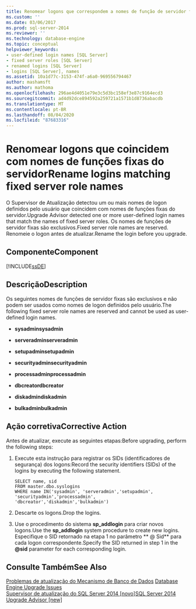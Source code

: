 ```yaml
---
title: Renomear logons que correspondem a nomes de função de servidor fixa | Microsoft Docs
ms.custom: ''
ms.date: 03/06/2017
ms.prod: sql-server-2014
ms.reviewer: ''
ms.technology: database-engine
ms.topic: conceptual
helpviewer_keywords:
- user-defined login names [SQL Server]
- fixed server roles [SQL Server]
- renamed logins [SQL Server]
- logins [SQL Server], names
ms.assetid: 10a1d77c-3153-474f-a6a0-969556794467
author: mashamsft
ms.author: mathoma
ms.openlocfilehash: 296ae4d4051e79e3c5d3bc158ef3e87c9164ecd3
ms.sourcegitcommit: ad4d92dce894592a259721a1571b1d8736abacdb
ms.translationtype: MT
ms.contentlocale: pt-BR
ms.lasthandoff: 08/04/2020
ms.locfileid: "87683316"
---
```

# <a name="rename-logins-matching-fixed-server-role-names"></a><span data-ttu-id="9dbbb-102">Renomear logons que coincidem com nomes de funções fixas do servidor</span><span class="sxs-lookup"><span data-stu-id="9dbbb-102">Rename logins matching fixed server role names</span></span>
  <span data-ttu-id="9dbbb-103">O Supervisor de Atualização detectou um ou mais nomes de logon definidos pelo usuário que coincidem com nomes de funções fixas do servidor.</span><span class="sxs-lookup"><span data-stu-id="9dbbb-103">Upgrade Advisor detected one or more user-defined login names that match the names of fixed server roles.</span></span> <span data-ttu-id="9dbbb-104">Os nomes de funções de servidor fixas são exclusivos.</span><span class="sxs-lookup"><span data-stu-id="9dbbb-104">Fixed server role names are reserved.</span></span> <span data-ttu-id="9dbbb-105">Renomeie o logon antes de atualizar.</span><span class="sxs-lookup"><span data-stu-id="9dbbb-105">Rename the login before you upgrade.</span></span>  
  
## <a name="component"></a><span data-ttu-id="9dbbb-106">Componente</span><span class="sxs-lookup"><span data-stu-id="9dbbb-106">Component</span></span>  
 [!INCLUDE[ssDE](../../includes/ssde-md.md)]  
  
## <a name="description"></a><span data-ttu-id="9dbbb-107">Descrição</span><span class="sxs-lookup"><span data-stu-id="9dbbb-107">Description</span></span>  
 <span data-ttu-id="9dbbb-108">Os seguintes nomes de funções de servidor fixas são exclusivos e não podem ser usados como nomes de logon definidos pelo usuário.</span><span class="sxs-lookup"><span data-stu-id="9dbbb-108">The following fixed server role names are reserved and cannot be used as user-defined login names.</span></span>  
  
-   <span data-ttu-id="9dbbb-109">**sysadmin**</span><span class="sxs-lookup"><span data-stu-id="9dbbb-109">**sysadmin**</span></span>  
  
-   <span data-ttu-id="9dbbb-110">**serveradmin**</span><span class="sxs-lookup"><span data-stu-id="9dbbb-110">**serveradmin**</span></span>  
  
-   <span data-ttu-id="9dbbb-111">**setupadmin**</span><span class="sxs-lookup"><span data-stu-id="9dbbb-111">**setupadmin**</span></span>  
  
-   <span data-ttu-id="9dbbb-112">**securityadmin**</span><span class="sxs-lookup"><span data-stu-id="9dbbb-112">**securityadmin**</span></span>  
  
-   <span data-ttu-id="9dbbb-113">**processadmin**</span><span class="sxs-lookup"><span data-stu-id="9dbbb-113">**processadmin**</span></span>  
  
-   <span data-ttu-id="9dbbb-114">**dbcreator**</span><span class="sxs-lookup"><span data-stu-id="9dbbb-114">**dbcreator**</span></span>  
  
-   <span data-ttu-id="9dbbb-115">**diskadmin**</span><span class="sxs-lookup"><span data-stu-id="9dbbb-115">**diskadmin**</span></span>  
  
-   <span data-ttu-id="9dbbb-116">**bulkadmin**</span><span class="sxs-lookup"><span data-stu-id="9dbbb-116">**bulkadmin**</span></span>  
  
## <a name="corrective-action"></a><span data-ttu-id="9dbbb-117">Ação corretiva</span><span class="sxs-lookup"><span data-stu-id="9dbbb-117">Corrective Action</span></span>  
 <span data-ttu-id="9dbbb-118">Antes de atualizar, execute as seguintes etapas:</span><span class="sxs-lookup"><span data-stu-id="9dbbb-118">Before upgrading, perform the following steps:</span></span>  
  
1.  <span data-ttu-id="9dbbb-119">Execute esta instrução para registrar os SIDs (identificadores de segurança) dos logons:</span><span class="sxs-lookup"><span data-stu-id="9dbbb-119">Record the security identifiers (SIDs) of the logins by executing the following statement.</span></span>  
  
    ```  
    SELECT name, sid   
    FROM master.dbo.syslogins   
    WHERE name IN('sysadmin', 'serveradmin','setupadmin', 'securityadmin','processadmin', 'dbcreator','diskadmin','bulkadmin')  
    ```  
  
2.  <span data-ttu-id="9dbbb-120">Descarte os logons.</span><span class="sxs-lookup"><span data-stu-id="9dbbb-120">Drop the logins.</span></span>  
  
3.  <span data-ttu-id="9dbbb-121">Use o procedimento do sistema **sp_addlogin** para criar novos logons.</span><span class="sxs-lookup"><span data-stu-id="9dbbb-121">Use the **sp_addlogin** system procedure to create new logins.</span></span> <span data-ttu-id="9dbbb-122">Especifique o SID retornado na etapa 1 no parâmetro \*\* \@ Sid\*\* para cada logon correspondente.</span><span class="sxs-lookup"><span data-stu-id="9dbbb-122">Specify the SID returned in step 1 in the **\@sid** parameter for each corresponding login.</span></span>  
  
## <a name="see-also"></a><span data-ttu-id="9dbbb-123">Consulte Também</span><span class="sxs-lookup"><span data-stu-id="9dbbb-123">See Also</span></span>  
 <span data-ttu-id="9dbbb-124">[Problemas de atualização do Mecanismo de Banco de Dados](../../../2014/sql-server/install/database-engine-upgrade-issues.md) </span><span class="sxs-lookup"><span data-stu-id="9dbbb-124">[Database Engine Upgrade Issues](../../../2014/sql-server/install/database-engine-upgrade-issues.md) </span></span>  
 [<span data-ttu-id="9dbbb-125">Supervisor de atualização do SQL Server 2014 &#91;novo&#93;</span><span class="sxs-lookup"><span data-stu-id="9dbbb-125">SQL Server 2014 Upgrade Advisor &#91;new&#93;</span></span>](sql-server-2014-upgrade-advisor.md)  
  
  
